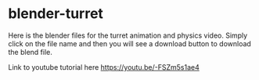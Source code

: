 # blender-turret
Here is the blender files for the turret animation and physics video.
Simply click on the file name and then you will see a download button to download the blend file.

Link to youtube tutorial here https://youtu.be/-FSZm5s1ae4
